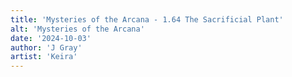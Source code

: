 ```yaml
---
title: 'Mysteries of the Arcana - 1.64 The Sacrificial Plant'
alt: 'Mysteries of the Arcana'
date: '2024-10-03'
author: 'J Gray'
artist: 'Keira'
---
```

